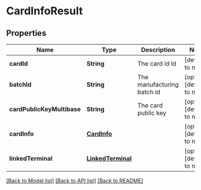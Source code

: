 # CardInfoResult

## Properties

| Name                       | Type                                    | Description                | Notes                        |
| -------------------------- | --------------------------------------- | -------------------------- | ---------------------------- |
| **cardId**                 | **String**                              | The card id Id             | [default to null]            |
| **batchId**                | **String**                              | The manufacturing batch id | [optional] [default to null] |
| **cardPublicKeyMultibase** | **String**                              | The card public key        | [optional] [default to null] |
| **cardInfo**               | [**CardInfo**](CardInfo.md)             |                            | [optional] [default to null] |
| **linkedTerminal**         | [**LinkedTerminal**](LinkedTerminal.md) |                            | [optional] [default to null] |

[[Back to Model list]](/docs/api/README.md#documentation-for-models) [[Back to API list]](/docs/api/README.md#documentation-for-api-endpoints) [[Back to README]](/README.md)
